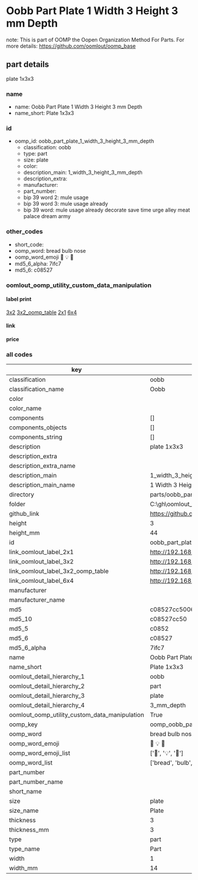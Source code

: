# Oobb Part Plate 1 Width 3 Height 3 mm Depth  

note: This is part of OOMP the Oopen Organization Method For Parts. For more details: https://github.com/oomlout/oomp_base

##  part details
  



plate 1x3x3



### name
* name: Oobb Part Plate 1 Width 3 Height 3 mm Depth
* name_short: Plate 1x3x3 
### id
* oomp_id: oobb_part_plate_1_width_3_height_3_mm_depth
  * classification: oobb
  * type: part
  * size: plate
  * color: 
  * description_main: 1_width_3_height_3_mm_depth
  * description_extra: 
  * manufacturer: 
  * part_number: 
  * bip 39 word 2: mule usage
  * bip 39 word 3: mule usage already
  * bip 39 word: mule usage already decorate save time urge alley meat palace dream army

### other_codes
* short_code: 
* oomp_word: bread bulb nose
* oomp_word_emoji :bread: :bulb: :nose:
* md5_6_alpha: 7ifc7
* md5_6: c08527






### oomlout_oomp_utility_custom_data_manipulation
#### label print
[3x2](http://192.168.1.245:1112/?label=oomp%207ifc7)
[3x2_oomp_table](http://192.168.1.108:1112/?label=oomp%207ifc7)
[2x1](http://192.168.1.242:1112/?label=oomp%207ifc7)
[6x4](http://192.168.1.55:1112/?label=oomp%207ifc7)    

#### link

                              

#### price







### all codes 
| key | value |  
| --- | --- |  
| classification | oobb |  
| classification_name | Oobb |  
| color |  |  
| color_name |  |  
| components | [] |  
| components_objects | [] |  
| components_string | [] |  
| description | plate 1x3x3 |  
| description_extra |  |  
| description_extra_name |  |  
| description_main | 1_width_3_height_3_mm_depth |  
| description_main_name | 1 Width 3 Height 3 mm Depth |  
| directory | parts/oobb_part_plate_1_width_3_height_3_mm_depth |  
| folder | C:\gh\oomlout_oobb_version_4_generated_parts\things\oobb_part_plate_1_width_3_height_3_mm_depth |  
| github_link | https://github.com/oomlout/oomlout_oomp_part_src/tree/main/parts/oobb_part_plate_1_width_3_height_3_mm_depth |  
| height | 3 |  
| height_mm | 44 |  
| id | oobb_part_plate_1_width_3_height_3_mm_depth |  
| link_oomlout_label_2x1 | http://192.168.1.242:1112/?label=oomp%207ifc7 |  
| link_oomlout_label_3x2 | http://192.168.1.245:1112/?label=oomp%207ifc7 |  
| link_oomlout_label_3x2_oomp_table | http://192.168.1.108:1112/?label=oomp%207ifc7 |  
| link_oomlout_label_6x4 | http://192.168.1.55:1112/?label=oomp%207ifc7 |  
| manufacturer |  |  
| manufacturer_name |  |  
| md5 | c08527cc50069def895fe3900e7be48a |  
| md5_10 | c08527cc50 |  
| md5_5 | c0852 |  
| md5_6 | c08527 |  
| md5_6_alpha | 7ifc7 |  
| name | Oobb Part Plate 1 Width 3 Height 3 mm Depth |  
| name_short | Plate 1x3x3  |  
| oomlout_detail_hierarchy_1 | oobb |  
| oomlout_detail_hierarchy_2 | part |  
| oomlout_detail_hierarchy_3 | plate |  
| oomlout_detail_hierarchy_4 | 3_mm_depth |  
| oomlout_oomp_utility_custom_data_manipulation | True |  
| oomp_key | oomp_oobb_part_plate_1_width_3_height_3_mm_depth |  
| oomp_word | bread bulb nose |  
| oomp_word_emoji | :bread: :bulb: :nose: |  
| oomp_word_emoji_list | [':bread:', ':bulb:', ':nose:'] |  
| oomp_word_list | ['bread', 'bulb', 'nose'] |  
| part_number |  |  
| part_number_name |  |  
| short_name |  |  
| size | plate |  
| size_name | Plate |  
| thickness | 3 |  
| thickness_mm | 3 |  
| type | part |  
| type_name | Part |  
| width | 1 |  
| width_mm | 14 |  
